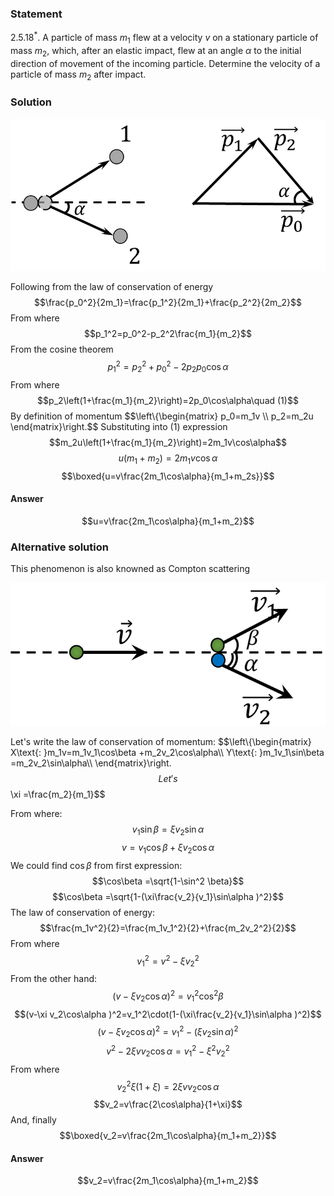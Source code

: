 ###  Statement 

$2.5.18^*.$ A particle of mass $m_1$ flew at a velocity $v$ on a stationary particle of mass $m_2$, which, after an elastic impact, flew at an angle $\alpha$ to the initial direction of movement of the incoming particle. Determine the velocity of a particle of mass $m_2$ after impact. 

### Solution

![ Direction of balls momentum |769x372, 47%](../../img/2.5.18/draw.png)

Following from the law of conservation of energy $$\frac{p_0^2}{2m_1}=\frac{p_1^2}{2m_1}+\frac{p_2^2}{2m_2}$$ From where $$p_1^2=p_0^2-p_2^2\frac{m_1}{m_2}$$ From the cosine theorem $$p_1^2=p_2^2+p_0^2-2p_2p_0\cos\alpha$$ From where $$p_2\left(1+\frac{m_1}{m_2}\right)=2p_0\cos\alpha\quad (1)$$ By definition of momentum $$\left\\{\begin{matrix} p_0=m_1v \\\ p_2=m_2u \end{matrix}\right.$$ Substituting into $(1)$ expression $$m_2u\left(1+\frac{m_1}{m_2}\right)=2m_1v\cos\alpha$$ $$u(m_1+m_2)=2m_1v\cos\alpha$$ $$\boxed{u=v\frac{2m_1\cos\alpha}{m_1+m_2s}}$$ 

#### Answer

$$u=v\frac{2m_1\cos\alpha}{m_1+m_2}$$ 

### Alternative solution

This phenomenon is also knowned as Compton scattering 

![ Particle $m_1$ flew on a particle $m_2$ |693x315, 54%](../../img/2.5.18/drawing1.png)

Let's write the law of conservation of momentum: $$\left\\{\begin{matrix} X\text{: }m_1v=m_1v_1\cos\beta +m_2v_2\cos\alpha\\\ Y\text{: }m_1v_1\sin\beta =m_2v_2\sin\alpha\\\ \end{matrix}\right.$$ Let's $$\xi =\frac{m_2}{m_1}$$

From where: $$v_1\sin\beta =\xi v_2\sin\alpha$$ $$v=v_1\cos\beta +\xi v_2\cos\alpha$$ We could find $\cos\beta$ from first expression: $$\cos\beta =\sqrt{1-\sin^2 \beta}$$ $$\cos\beta =\sqrt{1-(\xi\frac{v_2}{v_1}\sin\alpha )^2}$$ The law of conservation of energy: $$\frac{m_1v^2}{2}=\frac{m_1v_1^2}{2}+\frac{m_2v_2^2}{2}$$ From where $$v_1^2=v^2-\xi v_2^2$$ From the other hand: $$(v-\xi v_2\cos\alpha )^2=v_1^2\cos^2 \beta$$ $$(v-\xi v_2\cos\alpha )^2=v_1^2\cdot(1-(\xi\frac{v_2}{v_1}\sin\alpha )^2)$$ $$(v-\xi v_2\cos\alpha )^2=v_1^2-(\xi v_2\sin\alpha )^2$$ $$v^2 - 2\xi vv_2\cos\alpha =v_1^2-\xi^2 v_2^2$$ From where $$v_2^2\xi (1+\xi )=2\xi vv_2\cos\alpha$$ $$v_2=v\frac{2\cos\alpha}{1+\xi}$$ And, finally $$\boxed{v_2=v\frac{2m_1\cos\alpha}{m_1+m_2}}$$ 

#### Answer

$$v_2=v\frac{2m_1\cos\alpha}{m_1+m_2}$$ 
